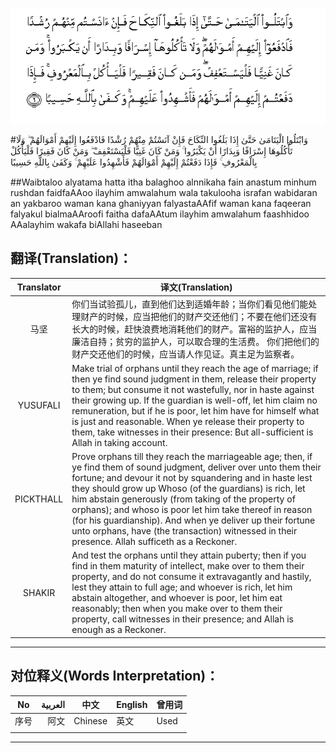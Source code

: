 ![004:006](images/004_006.gif)

#وَابْتَلُوا الْيَتَامَىٰ حَتَّىٰ إِذَا بَلَغُوا النِّكَاحَ فَإِنْ آنَسْتُمْ مِنْهُمْ رُشْدًا فَادْفَعُوا إِلَيْهِمْ أَمْوَالَهُمْ ۖ وَلَا تَأْكُلُوهَا إِسْرَافًا وَبِدَارًا أَنْ يَكْبَرُوا ۚ وَمَنْ كَانَ غَنِيًّا فَلْيَسْتَعْفِفْ ۖ وَمَنْ كَانَ فَقِيرًا فَلْيَأْكُلْ بِالْمَعْرُوفِ ۚ فَإِذَا دَفَعْتُمْ إِلَيْهِمْ أَمْوَالَهُمْ فَأَشْهِدُوا عَلَيْهِمْ ۚ وَكَفَىٰ بِاللَّهِ حَسِيبًا 

##Waibtaloo alyatama hatta itha balaghoo alnnikaha fain anastum minhum rushdan faidfaAAoo ilayhim amwalahum wala takulooha israfan wabidaran an yakbaroo waman kana ghaniyyan falyastaAAfif waman kana faqeeran falyakul bialmaAAroofi faitha dafaAAtum ilayhim amwalahum faashhidoo AAalayhim wakafa biAllahi haseeban 

## 翻译(Translation)：

| Translator | 译文(Translation)                                            |
| :--------: | ------------------------------------------------------------ |
|    马坚    | 你们当试验孤儿，直到他们达到适婚年龄；当你们看见他们能处理财产的时候，应当把他们的财产交还他们；不要在他们还没有长大的时候，赶快浪费地消耗他们的财产。富裕的监护人，应当廉洁自持；贫穷的监护人，可以取合理的生活费。 你们把他们的财产交还他们的时候，应当请人作见证。真主足为监察者。 |
|  YUSUFALI  | Make trial of orphans until they reach the age of marriage; if then ye find sound judgment in them, release their property to them; but consume it not wastefully, nor in haste against their growing up. If the guardian is well-off, let him claim no remuneration, but if he is poor, let him have for himself what is just and reasonable. When ye release their property to them, take witnesses in their presence: But all-sufficient is Allah in taking account. |
| PICKTHALL  | Prove orphans till they reach the marriageable age; then, if ye find them of sound judgment, deliver over unto them their fortune; and devour it not by squandering and in haste lest they should grow up Whoso (of the guardians) is rich, let him abstain generously (from taking of the property of orphans); and whoso is poor let him take thereof in reason (for his guardianship). And when ye deliver up their fortune unto orphans, have (the transaction) witnessed in their presence. Allah sufficeth as a Reckoner. |
|   SHAKIR   | And test the orphans until they attain puberty; then if you find in them maturity of intellect, make over to them their property, and do not consume it extravagantly and hastily, lest they attain to full age; and whoever is rich, let him abstain altogether, and whoever is poor, let him eat reasonably; then when you make over to them their property, call witnesses in their presence; and Allah is enough as a Reckoner. |

---

## 对位释义(Words Interpretation)：

| No   | العربية | 中文    | English | 曾用词 |
| ---- | ------: | ------- | ------- | ------ |
| 序号 |    阿文 | Chinese | 英文    | Used   |
|      |         |         |         |        |

---

